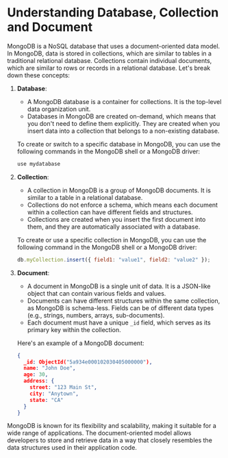 # Understanding Database, Collection and Document

MongoDB is a NoSQL database that uses a document-oriented data model. In MongoDB, data is stored in collections, which are similar to tables in a traditional relational database. Collections contain individual documents, which are similar to rows or records in a relational database. Let's break down these concepts:

1. **Database**:

   - A MongoDB database is a container for collections. It is the top-level data organization unit.
   - Databases in MongoDB are created on-demand, which means that you don't need to define them explicitly. They are created when you insert data into a collection that belongs to a non-existing database.

   To create or switch to a specific database in MongoDB, you can use the following commands in the MongoDB shell or a MongoDB driver:

   ```javascript
   use mydatabase
   ```

2. **Collection**:

   - A collection in MongoDB is a group of MongoDB documents. It is similar to a table in a relational database.
   - Collections do not enforce a schema, which means each document within a collection can have different fields and structures.
   - Collections are created when you insert the first document into them, and they are automatically associated with a database.

   To create or use a specific collection in MongoDB, you can use the following command in the MongoDB shell or a MongoDB driver:

   ```javascript
   db.myCollection.insert({ field1: "value1", field2: "value2" });
   ```

3. **Document**:

   - A document in MongoDB is a single unit of data. It is a JSON-like object that can contain various fields and values.
   - Documents can have different structures within the same collection, as MongoDB is schema-less. Fields can be of different data types (e.g., strings, numbers, arrays, sub-documents).
   - Each document must have a unique `_id` field, which serves as its primary key within the collection.

   Here's an example of a MongoDB document:

   ```json
   {
     _id: ObjectId("5a934e000102030405000000"),
     name: "John Doe",
     age: 30,
     address: {
       street: "123 Main St",
       city: "Anytown",
       state: "CA"
     }
   }
   ```

MongoDB is known for its flexibility and scalability, making it suitable for a wide range of applications. The document-oriented model allows developers to store and retrieve data in a way that closely resembles the data structures used in their application code.
